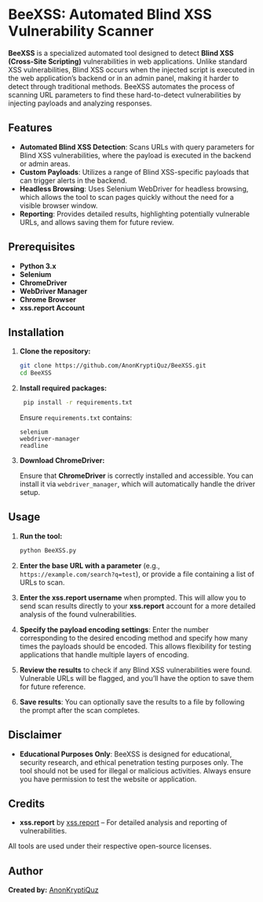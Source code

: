 # **BeeXSS: Automated Blind XSS Vulnerability Scanner**

**BeeXSS** is a specialized automated tool designed to detect **Blind XSS (Cross-Site Scripting)** vulnerabilities in web applications. Unlike standard XSS vulnerabilities, Blind XSS occurs when the injected script is executed in the web application’s backend or in an admin panel, making it harder to detect through traditional methods. BeeXSS automates the process of scanning URL parameters to find these hard-to-detect vulnerabilities by injecting payloads and analyzing responses.

## **Features**

- **Automated Blind XSS Detection**: Scans URLs with query parameters for Blind XSS vulnerabilities, where the payload is executed in the backend or admin areas.
- **Custom Payloads**: Utilizes a range of Blind XSS-specific payloads that can trigger alerts in the backend.
- **Headless Browsing**: Uses Selenium WebDriver for headless browsing, which allows the tool to scan pages quickly without the need for a visible browser window.
- **Reporting**: Provides detailed results, highlighting potentially vulnerable URLs, and allows saving them for future review.

## **Prerequisites**

- **Python 3.x**
- **Selenium**
- **ChromeDriver**
- **WebDriver Manager**
- **Chrome Browser**
- **xss.report Account**

## **Installation**

1. **Clone the repository:**

   ```bash
   git clone https://github.com/AnonKryptiQuz/BeeXSS.git
   cd BeeXSS
   ```

2. **Install required packages:**

   ```bash
    pip install -r requirements.txt
    ```

    Ensure `requirements.txt` contains:
    
    ```plaintext
    selenium
    webdriver-manager
    readline
    ```

3. **Download ChromeDriver:**

   Ensure that **ChromeDriver** is correctly installed and accessible. You can install it via `webdriver_manager`, which will automatically handle the driver setup.

## **Usage**

1. **Run the tool:**

   ```bash
   python BeeXSS.py
   ```

2. **Enter the base URL with a parameter** (e.g., `https://example.com/search?q=test`), or provide a file containing a list of URLs to scan.

3. **Enter the xss.report username** when prompted. This will allow you to send scan results directly to your **xss.report** account for a more detailed analysis of the found vulnerabilities.

4. **Specify the payload encoding settings**: Enter the number corresponding to the desired encoding method and specify how many times the payloads should be encoded. This allows flexibility for testing applications that handle multiple layers of encoding.

5. **Review the results** to check if any Blind XSS vulnerabilities were found. Vulnerable URLs will be flagged, and you’ll have the option to save them for future reference.

6. **Save results**: You can optionally save the results to a file by following the prompt after the scan completes.

## **Disclaimer**

- **Educational Purposes Only**: BeeXSS is designed for educational, security research, and ethical penetration testing purposes only. The tool should not be used for illegal or malicious activities. Always ensure you have permission to test the website or application.

## **Credits**

- **xss.report** by [xss.report](https://xss.report/) – For detailed analysis and reporting of vulnerabilities.

All tools are used under their respective open-source licenses.

## **Author**

**Created by:** [AnonKryptiQuz](https://AnonKryptiQuz.github.io/)
